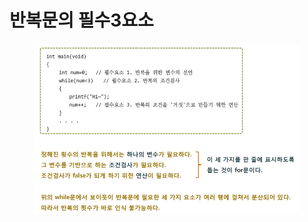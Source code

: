 # 반복문의 필수3요소

<figure><img src="../../../../.gitbook/assets/image (11).png" alt=""><figcaption></figcaption></figure>
